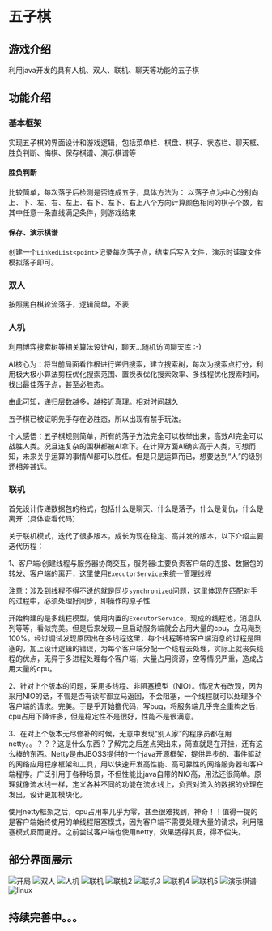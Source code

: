 # 五子棋

## 游戏介绍

​利用java开发的具有人机、双人、联机、聊天等功能的五子棋

## 功能介绍

### 基本框架

实现五子棋的界面设计和游戏逻辑，包括菜单栏、棋盘、棋子、状态栏、聊天框、胜负判断、悔棋、保存棋谱、演示棋谱等

#### 胜负判断

比较简单，每次落子后检测是否连成五子，具体方法为：
以落子点为中心分别向上、下、左、右、左上、右下、左下、右上八个方向计算颜色相同的棋子个数，若其中任意一条直线满足条件，则游戏结束

#### 保存、演示棋谱

创建一个```LinkedList<point>```记录每次落子点，结束后写入文件，演示时读取文件模拟落子即可。

### 双人

按照黑白棋轮流落子，逻辑简单，不表

### 人机

利用博弈搜索树等相关算法设计AI，聊天...随机访问聊天库 :-)

AI核心为：将当前局面看作根进行递归搜索，建立搜索树，每次为搜索点打分，利用极大极小算法剪枝优化搜索范围、置换表优化搜索效率、多线程优化搜索时间，找出最佳落子点，甚至必胜态。

由此可知，递归层数越多，越接近真理。相对时间越久

五子棋已被证明先手存在必胜态，所以出现有禁手玩法。

个人感悟：五子棋规则简单，所有的落子方法完全可以枚举出来，高效AI完全可以战胜人类。况且连复杂的围棋都被AI拿下。在计算方面AI确实高于人类，可想而知，未来关乎运算的事情AI都可以胜任。但是只是运算而已，想要达到“人”的级别还相差甚远。

### 联机

首先设计传递数据包的格式，包括什么是聊天、什么是落子，什么是复仇，什么是离开（具体查看代码）

关于联机模式，迭代了很多版本，成长为现在稳定、高并发的版本，以下介绍主要迭代历程：

1、客户端:创建线程与服务器协商交互，服务器:主要负责客户端的连接、数据包的转发、客户端的离开，这里使用```ExecutorService```来统一管理线程

注意：涉及到线程不得不说的就是同步```synchronized```问题，这里体现在匹配对手的过程中，必须处理好同步，即操作的原子性

开始构建的是多线程模型，使用内置的```ExecutorService```，现成的线程池，消息队列等等，看似完美。但是后来发现一旦启动服务端就会占用大量的cpu，立马飚到100%。经过调试发现原因出在多线程这里，每个线程等待客户端消息的过程是阻塞的，加上设计逻辑的错误，为每个客户端分配一个线程去处理，实际上就丧失线程的优点，无异于多进程处理每个客户端，大量占用资源，空等情况严重，造成占用大量的cpu。

2、针对上个版本的问题，采用多线程、非阻塞模型（NIO）。情况大有改观，因为采用NIO的话，不管是否有读写都立马返回，不会阻塞，一个线程就可以处理多个客户端的请求。完美。于是乎开始撸代码，写bug，将服务端几乎完全重构之后，cpu占用下降许多，但是稳定性不是很好，性能不是很满意。

3、在对上个版本无尽修补的时候，无意中发现“别人家”的程序员都在用netty。。？？？这是什么东西？了解完之后差点哭出来，简直就是在开挂，还有这么棒的东西。Netty是由JBOSS提供的一个java开源框架，提供异步的、事件驱动的网络应用程序框架和工具，用以快速开发高性能、高可靠性的网络服务器和客户端程序。广泛引用于各种场景，不但性能比java自带的NIO高，用法还很简单。原理就像流水线一样，定义各种不同的功能在流水线上，负责对流入的数据的处理在发出，设计更加模块化。

使用netty框架之后，cpu占用率几乎为零，甚至很难找到，神奇！！值得一提的是客户端始终使用的单线程阻塞模式，因为客户端不需要处理大量的请求，利用阻塞模式反而更好。之前尝试客户端也使用netty，效果适得其反，得不偿失。

## 部分界面展示

![开局](./1.PNG)
![双人](./2.PNG)
![人机](./3.PNG)
![联机](./4.PNG)
![联机2](./5.PNG)
![联机3](./6.PNG)
![联机4](./7.PNG)
![联机5](./8.PNG)
![演示棋谱](./9.PNG)
![linux](./10.png)


## 持续完善中。。。